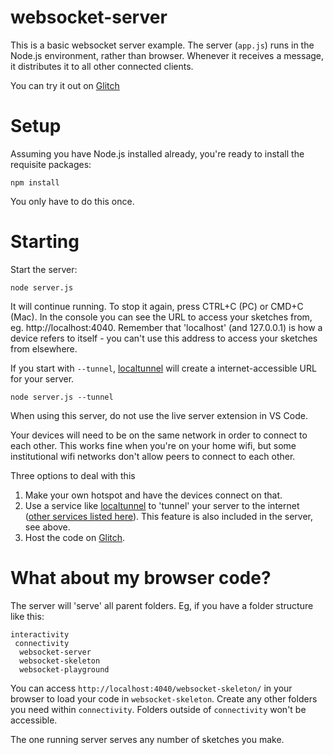 # websocket-server

This is a basic websocket server example. The server (`app.js`) runs in the Node.js environment, rather than browser. Whenever it receives a message, it distributes it to all other connected clients.

You can try it out on [Glitch](https://glitch.com/edit/#!/ch-websockets-skeleton)

# Setup 

Assuming you have Node.js installed already, you're ready to install the requisite packages:

`npm install`

You only have to do this once.

# Starting

Start the server:

`node server.js`

It will continue running. To stop it again, press CTRL+C (PC) or CMD+C (Mac). In the console you can see the URL to access your sketches from, eg. http://localhost:4040. Remember that 'localhost' (and 127.0.0.1) is how a device refers to itself - you can't use this address to access your sketches from elsewhere.

If you start with `--tunnel`, [localtunnel](https://github.com/localtunnel/localtunnel) will create a internet-accessible URL for your server.

```
node server.js --tunnel
```

When using this server, do not use the live server extension in VS Code.

Your devices will need to be on the same network in order to connect to each other. This works fine when you're on your home wifi, but some institutional wifi networks don't allow peers to connect to each other. 

Three options to deal with this
1. Make your own hotspot and have the devices connect on that.
2. Use a service like [localtunnel](https://github.com/localtunnel/localtunnel) to 'tunnel' your server to the internet ([other services listed here](https://github.com/anderspitman/awesome-tunneling)). This feature is also included in the server, see above.
3. Host the code on [Glitch](https://glitch.com/edit/#!/ch-websockets-skeleton).


# What about my browser code?

The server will 'serve' all parent folders. Eg, if you have a folder structure like this:

```
interactivity
 connectivity
  websocket-server
  websocket-skeleton
  websocket-playground
```

You can access `http://localhost:4040/websocket-skeleton/` in your browser to load your code in `websocket-skeleton`. Create any other folders you need within `connectivity`. Folders outside of `connectivity` won't be accessible.

The one running server serves any number of sketches you make.
